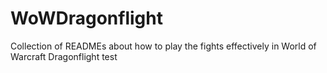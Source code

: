 # WoWDragonflight
Collection of READMEs about how to play the fights effectively in World of Warcraft Dragonflight
test
